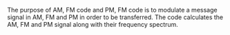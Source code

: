 The purpose of AM, FM code and PM, FM code is to modulate a message signal in AM, FM and PM in order to be transferred. The code calculates the AM, FM and PM signal along with their frequency spectrum.
